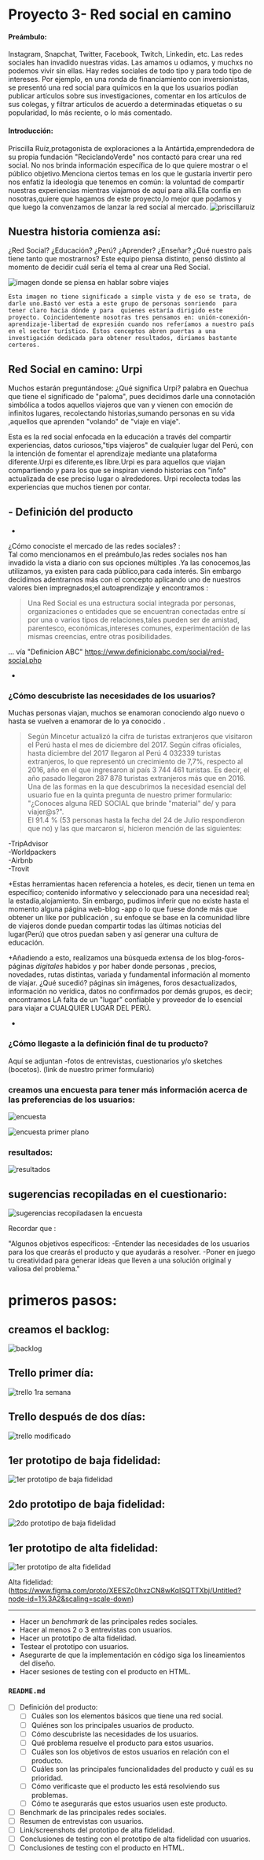 
  # Proyecto 3- Red social en camino 


#### Preámbulo:                                
Instagram, Snapchat, Twitter, Facebook, Twitch, Linkedin, etc. Las redes sociales han invadido nuestras vidas. Las amamos u odiamos, y muchxs no podemos vivir sin ellas. Hay redes sociales de todo tipo y para todo tipo de intereses. Por ejemplo, en una ronda de financiamiento con inversionistas, se presentó una red social para químicos en la que los usuarios podían publicar artículos sobre sus investigaciones, comentar en los artículos de sus colegas, y filtrar artículos de acuerdo a determinadas etiquetas o su popularidad, lo más reciente, o lo más comentado.

#### Introducción:
Priscilla Ruíz,protagonista de exploraciones a la Antártida,emprendedora de su propia fundación "ReciclandoVerde" nos contactó para  crear una red social. No nos brinda información específica de lo que quiere mostrar o el público objetivo.Menciona  ciertos temas en los que le gustaría invertir pero  nos enfatiz la ideología que tenemos en común: la voluntad de compartir nuestras experiencias mientras viajamos de aquí para allá.Ella confía en nosotras,quiere que hagamos de este proyecto,lo mejor que podamos  y que luego la convenzamos de lanzar la red social al mercado.
![priscillaruiz](https://user-images.githubusercontent.com/30779762/44076757-f5d7045c-9f66-11e8-9261-1d69d16093ab.png)


## Nuestra historia comienza así:
¿Red Social? ¿Educación? ¿Perú? ¿Aprender? ¿Enseñar? ¿Qué nuestro país tiene tanto que mostrarnos?
Este equipo piensa distinto, pensó distinto al momento de decidir cuál sería el tema al crear una Red Social.

  ![imagen donde se piensa en hablar sobre viajes](https://scontent-scl1-1.xx.fbcdn.net/v/t1.15752-9/37421179_1719512124768932_8314206616538841088_n.png?_nc_cat=0&oh=71ccce2d5dedad4a1bb79c894ae6c318&oe=5BCA0EAF)

    Esta imagen no tiene significado a simple vista y de eso se trata, de darle uno.Bastó ver esta a este grupo de personas sonriendo  para tener claro hacia dónde y para  quienes estaría dirigido este proyecto. Coincidentemente nosotras tres pensamos en: unión-conexión-aprendizaje-libertad de expresión cuando nos referíamos a nuestro país en el sector turístico. Estos conceptos abren puertas a una investigación dedicada para obtener resultados, diríamos bastante certeros.
    
## Red Social en camino: Urpi

Muchos estarán preguntándose: ¿Qué significa Urpi? palabra en Quechua que tiene el significado de "paloma", pues decidimos darle una connotación simbólica a todos aquellos viajeros  que van y vienen con emoción de infinitos lugares, recolectando historias,sumando personas en su vida ,aquellos que aprenden "volando" de "viaje en viaje".

Esta es la red social enfocada en la educación a través del compartir experiencias, datos curiosos,"tips viajeros" de cualquier lugar del Perú, con la intención de fomentar el aprendizaje  mediante una plataforma diferente.Urpi es diferente,es libre.Urpi es para aquellos que viajan compartiendo y para los que se inspiran viendo historias con "info" actualizada de ese preciso lugar o alrededores. Urpi recolecta todas las experiencias que muchos tienen por contar.

##            - Definición del producto


-
¿Cómo conociste el mercado de las redes sociales? :   
 Tal como mencionamos en el preámbulo,las redes sociales nos han invadido la vista a diario con sus opciones múltiples .Ya las conocemos,las utilizamos, ya existen para cada público,para cada interés. Sin embargo decidimos adentrarnos más con el concepto aplicando uno de nuestros valores bien impregnados;el autoaprendizaje y encontramos :

 >Una Red Social es una estructura social integrada por personas, organizaciones o entidades que se encuentran conectadas entre sí por una o varios tipos de relaciones,tales pueden ser  de amistad, parentesco, económicas,intereses comunes, experimentación de las mismas creencias, entre otras posibilidades.

... vía "Definicion ABC"
https://www.definicionabc.com/social/red-social.php   


-
### ¿Cómo descubriste las necesidades de los usuarios? 
  Muchas personas viajan, muchos se enamoran conociendo algo nuevo o hasta se vuelven a enamorar de lo ya conocido .
  >Según Mincetur actualizó la cifra de turistas extranjeros que visitaron el Perú hasta el mes de diciembre del 2017. Según cifras oficiales, hasta diciembre del 2017 llegaron al Perú 4 032339 turistas extranjeros, lo que representó un crecimiento de 7,7%, respecto al 2016, año en el que ingresaron al país 3 744 461 turistas. Es decir, el año pasado llegaron 287 878 turistas extranjeros más que en 2016.
 Una de las formas en la que descubrimos la necesidad esencial del usuario fue en la quinta pregunta de nuestro primer formulario:
"¿Conoces alguna RED SOCIAL que brinde "material" de/ y para viajer@s?".  
El 91.4 % (53 personas hasta la fecha del 24 de Julio respondieron que no) y las que marcaron  sí, hicieron mención de las siguientes:

-TripAdvisor  
-Worldpackers  
-Airbnb  
-Trovit

+Estas herramientas hacen referencia a hoteles, es decir, tienen un tema en específico; contenido informativo y seleccionado para una necesidad real; la estadía,alojamiento. Sin embargo, pudimos inferir que  no existe hasta el momento alguna página web-blog -app o lo que fuese donde más que obtener un like por publicación , su enfoque se base en la comunidad libre de viajeros donde puedan compartir todas las últimas noticias del lugar(Perú) que otros puedan saben y así generar una cultura de educación.

+Añadiendo a esto, realizamos una búsqueda extensa de los blog-foros-páginas *digitales* habidos y por haber donde personas , precios, novedades, rutas distintas, variada y fundamental información al momento de viajar. ¿Qué sucedió? páginas sin imágenes, foros desactualizados, información no verídica, datos no confirmados por demás grupos, es decir; encontramos LA falta de un "lugar" confiable y proveedor de lo esencial para viajar a CUALQUIER LUGAR DEL PERÚ.


-

### ¿Cómo llegaste a la definición final de tu producto?


Aquí se adjuntan
-fotos de entrevistas, cuestionarios y/o sketches
(bocetos). (link de nuestro primer formulario)

### creamos una encuesta para tener más información acerca de las preferencias de los usuarios:
![encuesta](https://scontent-scl1-1.xx.fbcdn.net/v/t1.15752-9/37790019_1725330907520387_4919293470247485440_n.png?_nc_cat=0&oh=428ac94ac0cb4d69195b871e6b377835&oe=5BDA4C18)

![encuesta primer plano](https://scontent-scl1-1.xx.fbcdn.net/v/t1.15752-9/37710085_1725340624186082_2109743959348609024_n.png?_nc_cat=0&oh=cc3f69357f31ec20dce9559936be6a65&oe=5BD7CF6C)

### resultados:

![resultados](https://scontent-scl1-1.xx.fbcdn.net/v/t1.15752-9/37771499_1726985594021585_8616899839793299456_n.png?_nc_cat=0&oh=0ab1cdd1bd67bb1adb04bd5009937575&oe=5C0BA641)

## sugerencias recopiladas en el cuestionario:
![sugerencias recopiladasen la encuesta](https://scontent-scl1-1.xx.fbcdn.net/v/t1.15752-9/37767458_1726993257354152_6568159173555519488_n.png?_nc_cat=0&oh=ef721cea32d34d05903be3b866b12e9e&oe=5BD0C59B)

Recordar que :

 "Algunos objetivos específicos:
-Entender las necesidades de los usuarios para los que crearás el producto y que ayudarás a resolver.
-Poner en juego tu creatividad para generar ideas que lleven a una solución original y valiosa del problema."

# primeros pasos:
## creamos el backlog:
![backlog](https://scontent-scl1-1.xx.fbcdn.net/v/t1.15752-9/37772637_1727568857296592_3362266275240738816_n.jpg?_nc_cat=0&oh=1514ad5d0aa183ad1213fecbadccdeb0&oe=5C0D452E)

## Trello primer día:
![trello 1ra semana](https://scontent-scl1-1.xx.fbcdn.net/v/t1.15752-9/37687023_1724405557612922_9008906912263045120_n.png?_nc_cat=0&oh=626b12b3d6cf1822974cbac551d655ff&oe=5BE02C3C)

## Trello después de dos días:

![trello modificado](https://scontent-scl1-1.xx.fbcdn.net/v/t1.15752-9/37739779_1726972100689601_4563299470921433088_n.png?_nc_cat=0&oh=65d42a78ebf7e1f6ff711fc942183d36&oe=5BCCB7F3)

## 1er prototipo de baja fidelidad:

![1er prototipo de baja fidelidad](https://scontent-scl1-1.xx.fbcdn.net/v/t1.15752-9/37757577_1727014314018713_5106207526391644160_n.jpg?_nc_cat=0&oh=1ca6646668fca3839e0d029eeb01e8ac&oe=5BDA695B)

## 2do prototipo de baja fidelidad:

![2do prototipo de baja fidelidad](https://scontent-scl1-1.xx.fbcdn.net/v/t1.15752-9/37736710_1727006844019460_1583917852103016448_n.jpg?_nc_cat=0&oh=e4fe9a677e608da12d0e9e1001e39393&oe=5BD8C840)

## 1er prototipo de alta fidelidad:
![1er prototipo de alta fidelidad](https://scontent-scl1-1.xx.fbcdn.net/v/t1.15752-9/37765313_1727561387297339_969873893986664448_n.png?_nc_cat=0&oh=16c03ce7bc6244d4b4a5f8d1acf71371&oe=5BD7F61F)

Alta fidelidad:
 (https://www.figma.com/proto/XEESZc0hxzCN8wKqISQTTXbj/Untitled?node-id=1%3A2&scaling=scale-down)

------------------------------------------------------

* Hacer un _benchmark_ de las principales redes sociales.
* Hacer al menos 2 o 3 entrevistas con usuarios.
* Hacer un prototipo de alta fidelidad.
* Testear el prototipo con usuarios.
* Asegurarte de que la implementación en código siga los lineamientos del
  diseño.
* Hacer sesiones de testing con el producto en HTML.

### `README.md`

* [ ] Definición del producto:
  * [ ] Cuáles son los elementos básicos que tiene una red social.
  * [ ] Quiénes son los principales usuarios de producto.
  * [ ] Cómo descubriste las necesidades de los usuarios.
  * [ ] Qué problema resuelve el producto para estos usuarios.
  * [ ] Cuáles son los objetivos de estos usuarios en relación con el producto.
  * [ ] Cuáles son las principales funcionalidades del producto y cuál es su prioridad.
  * [ ] Cómo verificaste que el producto les está resolviendo sus problemas.
  * [ ] Cómo te asegurarás que estos usuarios usen este producto.
* [ ] Benchmark de las principales redes sociales.
* [ ] Resumen de entrevistas con usuarios.
* [ ] Link/screenshots del prototipo de alta fidelidad.
* [ ] Conclusiones de testing con el prototipo de alta fidelidad con usuarios.
* [ ] Conclusiones de testing con el producto en HTML.